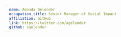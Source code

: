 ```yaml
---
  name: Amanda Gelender
  occupation_title: Senior Manager of Social Impact
  affiliation: GitHub
  link: https://twitter.com/agelender
  github: agelender
---
```

